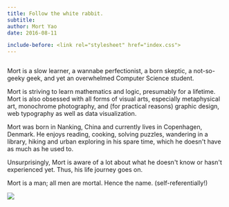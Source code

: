 ```yaml
---
title: Follow the white rabbit.
subtitle:
author: Mort Yao
date: 2016-08-11

include-before: <link rel="stylesheet" href="index.css">
---
```


<figure><img/></figure>

Mort is a slow learner, a wannabe perfectionist, a born skeptic, a not-so-geeky geek, and yet an overwhelmed Computer Science student.

Mort is striving to learn mathematics and logic, presumably for a lifetime. Mort is also obsessed with all forms of visual arts, especially metaphysical art, monochrome photography, and (for practical reasons) graphic design, web typography as well as data visualization.

Mort was born in Nanking, China and currently lives in Copenhagen, Denmark. He enjoys reading, cooking, solving puzzles, wandering in a library, hiking and urban exploring in his spare time, which he doesn't have as much as he used to.

Unsurprisingly, Mort is aware of a lot about what he doesn't know or hasn't experienced yet. Thus, his life journey goes on.

Mort is a man; all men are mortal. Hence the name. (self-referentially!)

![](//cdn.soimort.org/resources/signature.png)
